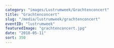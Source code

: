 ```yaml
---
category: "images/Lustrumweek/Grachtenconcert"
title: "Grachtenconcert"
slug: "/media/lustrumweek/grachtenconcert"
eventID: "lustrumweek"
featuredImage: "grachtenconcert.jpg"
date: "2018-05-11"
sort: 350
---
```

